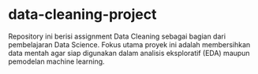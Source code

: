 # data-cleaning-project
Repository ini berisi assignment Data Cleaning sebagai bagian dari pembelajaran Data Science. Fokus utama proyek ini adalah membersihkan data mentah agar siap digunakan dalam analisis eksploratif (EDA) maupun pemodelan machine learning.
